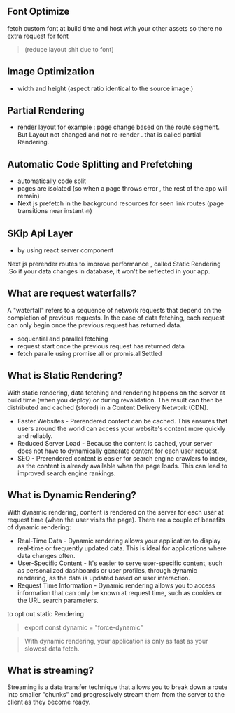 ## Font Optimize

fetch custom font at build time and host with your other assets
so there no extra request for font

> (reduce layout shit due to font)

## Image Optimization

- width and height
  (aspect ratio identical to the source image.)

## Partial Rendering

- render layout
  for example : page change based on the route segment. But Layout not changed and not re-render .
  that is called partial Rendering.

## Automatic Code Splitting and Prefetching

- automatically code split
- pages are isolated (so when a page throws error , the rest of the app will remain)
- Next js prefetch in the background resources for seen link routes
  (page transitions near instant 🔥)

## SKip Api Layer

- by using react server component

Next js prerender routes to improve performance , called Static Rendering .So if your data changes in database, it won't be reflected in your app.

## What are request waterfalls?

A "waterfall" refers to a sequence of network requests that depend on the completion of previous requests. In the case of data fetching, each request can only begin once the previous request has returned data.

- sequential and parallel fetching
- request start once the previous request has returned data
- fetch paralle using promise.all or promis.allSettled

## What is Static Rendering?

With static rendering, data fetching and rendering happens on the server at build time (when you deploy) or during revalidation. The result can then be distributed and cached (stored) in a Content Delivery Network (CDN).

- Faster Websites - Prerendered content can be cached. This ensures that users around the world can access your website's content more quickly and reliably.
- Reduced Server Load - Because the content is cached, your server does not have to dynamically generate content for each user request.
- SEO - Prerendered content is easier for search engine crawlers to index, as the content is already available when the page loads. This can lead to improved search engine rankings.

## What is Dynamic Rendering?

With dynamic rendering, content is rendered on the server for each user at request time (when the user visits the page). There are a couple of benefits of dynamic rendering:

- Real-Time Data - Dynamic rendering allows your application to display real-time or frequently updated data. This is ideal for applications where data changes often.
- User-Specific Content - It's easier to serve user-specific content, such as personalized dashboards or user profiles, through dynamic rendering, as the data is updated based on user interaction.
- Request Time Information - Dynamic rendering allows you to access information that can only be known at request time, such as cookies or the URL search parameters.

to opt out static Rendering

> export const dynamic = "force-dynamic"

> With dynamic rendering, your application is only as fast as your slowest data fetch.

## What is streaming?

Streaming is a data transfer technique that allows you to break down a route into smaller "chunks" and progressively stream them from the server to the client as they become ready.
